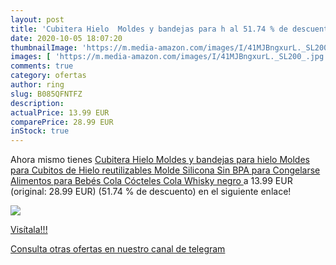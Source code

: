 ```yaml
---
layout: post
title: 'Cubitera Hielo  Moldes y bandejas para h al 51.74 % de descuento'
date: 2020-10-05 18:07:20
thumbnailImage: 'https://m.media-amazon.com/images/I/41MJBngxurL._SL200_.jpg'
images: [ 'https://m.media-amazon.com/images/I/41MJBngxurL._SL200_.jpg' ]
comments: true
category: ofertas
author: ring
slug: B085QFNTFZ
description:
actualPrice: 13.99 EUR
comparePrice: 28.99 EUR
inStock: true
---
```


Ahora mismo tienes [Cubitera Hielo  Moldes y bandejas para hielo  Moldes para Cubitos de Hielo  reutilizables Molde Silicona Sin BPA  para Congelarse Alimentos para Bebés  Cola Cócteles Cola Whisky  negro ](https://www.amazon.es/dp/B085QFNTFZ/?tag=redken-21) a 13.99 EUR (original: 28.99 EUR) (51.74 %  de descuento) en el siguiente enlace!

[![](https://m.media-amazon.com/images/I/41MJBngxurL._SL200_.jpg)](https://www.amazon.es/dp/B085QFNTFZ/?tag=redken-21)

[Visítala!!!](https://www.amazon.es/dp/B085QFNTFZ/?tag=redken-21)

[Consulta otras ofertas en nuestro canal de telegram](https://t.me/s/ofertas25)
